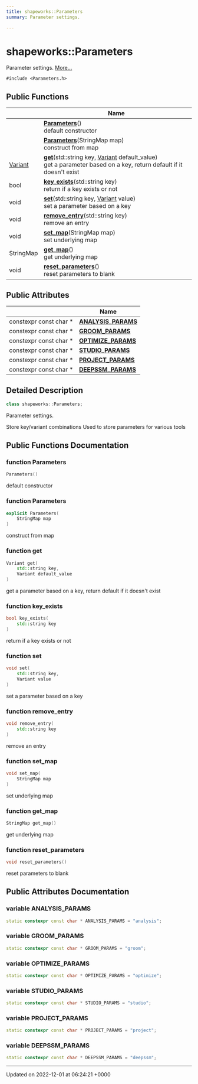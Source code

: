 ```yaml
---
title: shapeworks::Parameters
summary: Parameter settings. 

---
```


# shapeworks::Parameters



Parameter settings.  [More...](#detailed-description)


`#include <Parameters.h>`

## Public Functions

|                | Name           |
| -------------- | -------------- |
| | **[Parameters](../Classes/classshapeworks_1_1Parameters.md#function-parameters)**()<br>default constructor  |
| | **[Parameters](../Classes/classshapeworks_1_1Parameters.md#function-parameters)**(StringMap map)<br>construct from map  |
| [Variant](../Classes/classshapeworks_1_1Variant.md) | **[get](../Classes/classshapeworks_1_1Parameters.md#function-get)**(std::string key, [Variant](../Classes/classshapeworks_1_1Variant.md) default_value)<br>get a parameter based on a key, return default if it doesn't exist  |
| bool | **[key_exists](../Classes/classshapeworks_1_1Parameters.md#function-key-exists)**(std::string key)<br>return if a key exists or not  |
| void | **[set](../Classes/classshapeworks_1_1Parameters.md#function-set)**(std::string key, [Variant](../Classes/classshapeworks_1_1Variant.md) value)<br>set a parameter based on a key  |
| void | **[remove_entry](../Classes/classshapeworks_1_1Parameters.md#function-remove-entry)**(std::string key)<br>remove an entry  |
| void | **[set_map](../Classes/classshapeworks_1_1Parameters.md#function-set-map)**(StringMap map)<br>set underlying map  |
| StringMap | **[get_map](../Classes/classshapeworks_1_1Parameters.md#function-get-map)**()<br>get underlying map  |
| void | **[reset_parameters](../Classes/classshapeworks_1_1Parameters.md#function-reset-parameters)**()<br>reset parameters to blank  |

## Public Attributes

|                | Name           |
| -------------- | -------------- |
| constexpr const char * | **[ANALYSIS_PARAMS](../Classes/classshapeworks_1_1Parameters.md#variable-analysis-params)**  |
| constexpr const char * | **[GROOM_PARAMS](../Classes/classshapeworks_1_1Parameters.md#variable-groom-params)**  |
| constexpr const char * | **[OPTIMIZE_PARAMS](../Classes/classshapeworks_1_1Parameters.md#variable-optimize-params)**  |
| constexpr const char * | **[STUDIO_PARAMS](../Classes/classshapeworks_1_1Parameters.md#variable-studio-params)**  |
| constexpr const char * | **[PROJECT_PARAMS](../Classes/classshapeworks_1_1Parameters.md#variable-project-params)**  |
| constexpr const char * | **[DEEPSSM_PARAMS](../Classes/classshapeworks_1_1Parameters.md#variable-deepssm-params)**  |

## Detailed Description

```cpp
class shapeworks::Parameters;
```

Parameter settings. 

Store key/variant combinations Used to store parameters for various tools 

## Public Functions Documentation

### function Parameters

```cpp
Parameters()
```

default constructor 

### function Parameters

```cpp
explicit Parameters(
    StringMap map
)
```

construct from map 

### function get

```cpp
Variant get(
    std::string key,
    Variant default_value
)
```

get a parameter based on a key, return default if it doesn't exist 

### function key_exists

```cpp
bool key_exists(
    std::string key
)
```

return if a key exists or not 

### function set

```cpp
void set(
    std::string key,
    Variant value
)
```

set a parameter based on a key 

### function remove_entry

```cpp
void remove_entry(
    std::string key
)
```

remove an entry 

### function set_map

```cpp
void set_map(
    StringMap map
)
```

set underlying map 

### function get_map

```cpp
StringMap get_map()
```

get underlying map 

### function reset_parameters

```cpp
void reset_parameters()
```

reset parameters to blank 

## Public Attributes Documentation

### variable ANALYSIS_PARAMS

```cpp
static constexpr const char * ANALYSIS_PARAMS = "analysis";
```


### variable GROOM_PARAMS

```cpp
static constexpr const char * GROOM_PARAMS = "groom";
```


### variable OPTIMIZE_PARAMS

```cpp
static constexpr const char * OPTIMIZE_PARAMS = "optimize";
```


### variable STUDIO_PARAMS

```cpp
static constexpr const char * STUDIO_PARAMS = "studio";
```


### variable PROJECT_PARAMS

```cpp
static constexpr const char * PROJECT_PARAMS = "project";
```


### variable DEEPSSM_PARAMS

```cpp
static constexpr const char * DEEPSSM_PARAMS = "deepssm";
```


-------------------------------

Updated on 2022-12-01 at 06:24:21 +0000